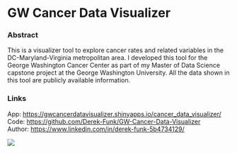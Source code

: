 # GW Cancer Data Visualizer

### Abstract
This is a visualizer tool to explore cancer rates and related variables in the DC-Maryland-Virginia metropolitan area. I developed this tool for the George Washington Cancer Center as part of my Master of Data Science capstone project at the George Washington University. All the data shown in this tool are publicly available information.

### Links
App: https://gwcancerdatavisualizer.shinyapps.io/cancer_data_visualizer/ <br>
Code: https://github.com/Derek-Funk/GW-Cancer-Data-Visualizer <br>
Author: https://www.linkedin.com/in/derek-funk-5b4734129/	<br>

![](gif_cancerDataVisualizer.gif)
